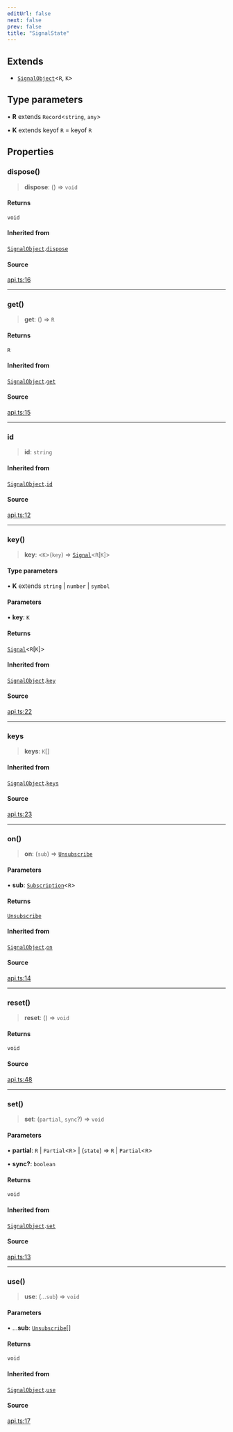 ```yaml
---
editUrl: false
next: false
prev: false
title: "SignalState"
---
```


## Extends

- [`SignalObject`](SignalObject.md)\<`R`, `K`\>

## Type parameters

• **R** extends `Record`\<`string`, `any`\>

• **K** extends keyof `R` = keyof `R`

## Properties

### dispose()

> **dispose**: () => `void`

#### Returns

`void`

#### Inherited from

[`SignalObject`](SignalObject.md).[`dispose`](SignalObject.md#dispose)

#### Source

[api.ts:16](https://github.com/nodenogg-in/alpha-p2p/blob/aa60360/packages/statekit/src/api.ts#L16)

***

### get()

> **get**: () => `R`

#### Returns

`R`

#### Inherited from

[`SignalObject`](SignalObject.md).[`get`](SignalObject.md#get)

#### Source

[api.ts:15](https://github.com/nodenogg-in/alpha-p2p/blob/aa60360/packages/statekit/src/api.ts#L15)

***

### id

> **id**: `string`

#### Inherited from

[`SignalObject`](SignalObject.md).[`id`](SignalObject.md#id)

#### Source

[api.ts:12](https://github.com/nodenogg-in/alpha-p2p/blob/aa60360/packages/statekit/src/api.ts#L12)

***

### key()

> **key**: \<`K`\>(`key`) => [`Signal`](../type-aliases/Signal.md)\<`R`\[`K`\]\>

#### Type parameters

• **K** extends `string` \| `number` \| `symbol`

#### Parameters

• **key**: `K`

#### Returns

[`Signal`](../type-aliases/Signal.md)\<`R`\[`K`\]\>

#### Inherited from

[`SignalObject`](SignalObject.md).[`key`](SignalObject.md#key)

#### Source

[api.ts:22](https://github.com/nodenogg-in/alpha-p2p/blob/aa60360/packages/statekit/src/api.ts#L22)

***

### keys

> **keys**: `K`[]

#### Inherited from

[`SignalObject`](SignalObject.md).[`keys`](SignalObject.md#keys)

#### Source

[api.ts:23](https://github.com/nodenogg-in/alpha-p2p/blob/aa60360/packages/statekit/src/api.ts#L23)

***

### on()

> **on**: (`sub`) => [`Unsubscribe`](../type-aliases/Unsubscribe.md)

#### Parameters

• **sub**: [`Subscription`](../type-aliases/Subscription.md)\<`R`\>

#### Returns

[`Unsubscribe`](../type-aliases/Unsubscribe.md)

#### Inherited from

[`SignalObject`](SignalObject.md).[`on`](SignalObject.md#on)

#### Source

[api.ts:14](https://github.com/nodenogg-in/alpha-p2p/blob/aa60360/packages/statekit/src/api.ts#L14)

***

### reset()

> **reset**: () => `void`

#### Returns

`void`

#### Source

[api.ts:48](https://github.com/nodenogg-in/alpha-p2p/blob/aa60360/packages/statekit/src/api.ts#L48)

***

### set()

> **set**: (`partial`, `sync`?) => `void`

#### Parameters

• **partial**: `R` \| `Partial`\<`R`\> \| (`state`) => `R` \| `Partial`\<`R`\>

• **sync?**: `boolean`

#### Returns

`void`

#### Inherited from

[`SignalObject`](SignalObject.md).[`set`](SignalObject.md#set)

#### Source

[api.ts:13](https://github.com/nodenogg-in/alpha-p2p/blob/aa60360/packages/statekit/src/api.ts#L13)

***

### use()

> **use**: (...`sub`) => `void`

#### Parameters

• ...**sub**: [`Unsubscribe`](../type-aliases/Unsubscribe.md)[]

#### Returns

`void`

#### Inherited from

[`SignalObject`](SignalObject.md).[`use`](SignalObject.md#use)

#### Source

[api.ts:17](https://github.com/nodenogg-in/alpha-p2p/blob/aa60360/packages/statekit/src/api.ts#L17)
